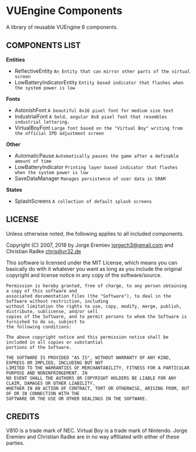 VUEngine Components
===================

A library of reusable VUEngine 6 components.


COMPONENTS LIST
---------------

**Entities**

- ReflectiveEntity
  `An Entity that can mirror other parts of the virtual screen`
- LowBatteryIndicatorEntity
  `Entity based indicator that flashes when the system power is low`

**Fonts**

- AstonishFont
  `A beautiful 8x16 pixel font for medium size text`
- IndustrialFont
  `A bold, angular 8x8 pixel font that resembles industrial lettering.`
- VirtualBoyFont
  `Large font based on the "Virtual Boy" writing from the official IPD adjustment screen`

**Other**

- AutomaticPause
  `Automatically pauses the game after a definable amount of time`
- LowBatteryIndicator
  `Printing layer based indicator that flashes when the system power is low`
- SaveDataManager
  `Manages persistence of user data in SRAM`

**States**

- SplashScreens
  `A collection of default splash screens`


LICENSE
-------

Unless otherwise noted, the following applies to all included components.

Copyright (C) 2007, 2018 by Jorge Eremiev <jorgech3@gmail.com> and Christian Radke <chris@vr32.de>

This software is licensed under the MIT License, which means you can basically do with it whatever you
want as long as you include the original copyright and license notice in any copy of the software/source.

	Permission is hereby granted, free of charge, to any person obtaining a copy of this software and
	associated documentation files (the "Software"), to deal in the Software without restriction, including
	without limitation the rights to use, copy, modify, merge, publish, distribute, sublicense, and/or sell
	copies of the Software, and to permit persons to whom the Software is furnished to do so, subject to
	the following conditions:

	The above copyright notice and this permission notice shall be included in all copies or substantial
	portions of the Software.

	THE SOFTWARE IS PROVIDED "AS IS", WITHOUT WARRANTY OF ANY KIND, EXPRESS OR IMPLIED, INCLUDING BUT NOT
	LIMITED TO THE WARRANTIES OF MERCHANTABILITY, FITNESS FOR A PARTICULAR PURPOSE AND NONINFRINGEMENT. IN
	NO EVENT SHALL THE AUTHORS OR COPYRIGHT HOLDERS BE LIABLE FOR ANY CLAIM, DAMAGES OR OTHER LIABILITY,
	WHETHER IN AN ACTION OF CONTRACT, TORT OR OTHERWISE, ARISING FROM, OUT OF OR IN CONNECTION WITH THE
	SOFTWARE OR THE USE OR OTHER DEALINGS IN THE SOFTWARE.


CREDITS
-------

V810 is a trade mark of NEC. Virtual Boy is a trade mark of Nintendo.
Jorge Eremiev and Christian Radke are in no way affiliated with either of these parties.

